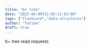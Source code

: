```yaml
---
title: "b+ tree"
date: "2025-04-09T21:05:11-03:00"
tags: ["flashcard","data-structures"]
author: "fatima"
draft: true
---
```


b+ tree read requests